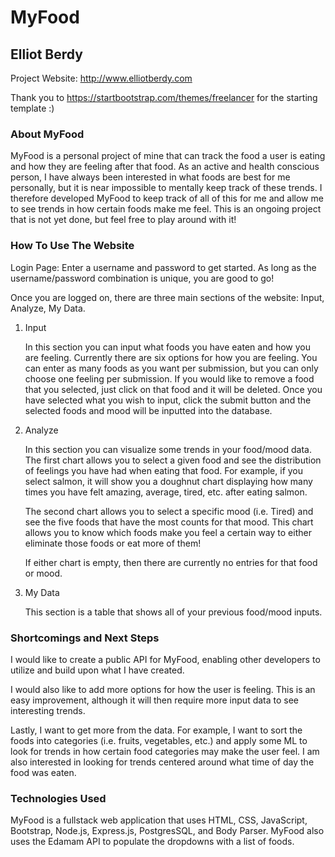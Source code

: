 # MyFood

## Elliot Berdy 

Project Website: [http://www.elliotberdy.com ](https://elliotberdy.onrender.com/)

Thank you to https://startbootstrap.com/themes/freelancer for the starting template :)

### About MyFood

MyFood is a personal project of mine that can track the food a user is eating and how they are feeling after that food. As an active and health conscious person, I have always been interested in what foods are best for me personally, but it is near impossible to mentally keep track of these trends. I therefore developed MyFood to keep track of all of this for me and allow me to see trends in how certain foods make me feel. This is an ongoing project that is not yet done, but feel free to play around with it!

### How To Use The Website

Login Page: Enter a username and password to get started. As long as the username/password combination is unique, you are good to go!

Once you are logged on, there are three main sections of the website: Input, Analyze, My Data. 

1. Input

    In this section you can input what foods you have eaten and how you are feeling. Currently there are six options for how you are feeling. You can enter as many foods as you want per submission, but you can only choose one feeling per submission. If you would like to remove a food that you selected, just click on that food and it will be deleted. Once you have selected what you wish to input, click the submit button and the selected foods and mood will be inputted into the database. 

2. Analyze

    In this section you can visualize some trends in your food/mood data. The first chart allows you to select a given food and see the distribution of feelings you have had when eating that food. For example, if you select salmon, it will show you a doughnut chart displaying how many times you have felt amazing, average, tired, etc. after eating salmon.

    The second chart allows you to select a specific mood (i.e. Tired) and see the five foods that have the most counts for that mood. This chart allows you to know which foods make you feel a certain way to either eliminate those foods or eat more of them!

    If either chart is empty, then there are currently no entries for that food or mood.

3. My Data

    This section is a table that shows all of your previous food/mood inputs.

### Shortcomings and Next Steps

I would like to create a public API for MyFood, enabling other developers to utilize and build upon what I have created. 

I would also like to add more options for how the user is feeling. This is an easy improvement, although it will then require more input data to see interesting trends. 

Lastly, I want to get more from the data. For example, I want to sort the foods into categories (i.e. fruits, vegetables, etc.) and apply some ML to look for trends in how certain food categories may make the user feel. I am also interested in looking for trends centered around what time of day the food was eaten. 

### Technologies Used

MyFood is a fullstack web application that uses HTML, CSS, JavaScript, Bootstrap, Node.js, Express.js, PostgresSQL, and Body Parser. MyFood also uses the Edamam API to populate the dropdowns with a list of foods.
